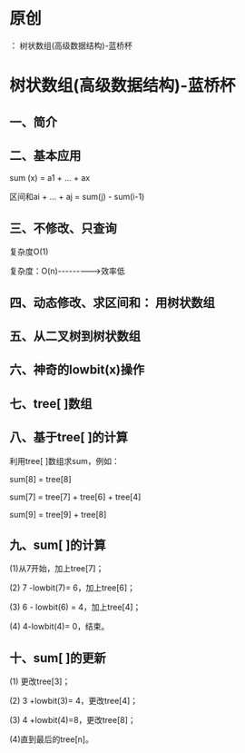 # 原创
：  树状数组(高级数据结构)-蓝桥杯

# 树状数组(高级数据结构)-蓝桥杯

## 一、简介

## 二、基本应用

sum (x) = a1 + ... + ax

区间和ai + ... + aj = sum(j) - sum(i-1)

## 三、不修改、只查询

复杂度O(1)

复杂度：O(n)---------&gt;效率低

## 四、动态修改、求区间和： 用树状数组

## 五、从二叉树到树状数组

## 六、神奇的lowbit(x)操作

## 七、tree[ ]数组

## 八、基于tree[ ]的计算

利用tree[ ]数组求sum，例如：

sum[8] = tree[8]

sum[7] = tree[7] + tree[6] + tree[4]

sum[9] = tree[9] + tree[8]

## 九、sum[ ]的计算

(1)从7开始，加上tree[7]；

(2) 7 -lowbit(7)= 6，加上tree[6]；

(3) 6 - lowbit(6) = 4，加上tree[4]；

(4) 4-lowbit(4)= 0，结束。

## 十、sum[ ]的更新

(1) 更改tree[3]；

(2) 3 +lowbit(3)= 4，更改tree[4]；

(3) 4 +lowbit(4)=8，更改tree[8]；

(4)直到最后的tree[n]。
